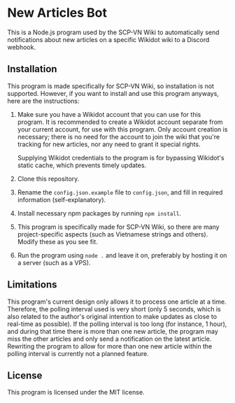 # New Articles Bot
This is a Node.js program used by the SCP-VN Wiki to automatically send notifications about new articles on a specific Wikidot wiki to a Discord webhook.

## Installation
This program is made specifically for SCP-VN Wiki, so installation is not supported. However, if you want to install and use this program anyways, here are the instructions:

1. Make sure you have a Wikidot account that you can use for this program. It is recommended to create a Wikidot account separate from your current account, for use with this program. Only account creation is necessary; there is no need for the account to join the wiki that you're tracking for new articles, nor any need to grant it special rights. 
    
    Supplying Wikidot credentials to the program is for bypassing Wikidot's static cache, which prevents timely updates.
2. Clone this repository.
3. Rename the `config.json.example` file to `config.json`, and fill in required information (self-explanatory).
4. Install necessary npm packages by running `npm install`.
5. This program is specifically made for SCP-VN Wiki, so there are many project-specific aspects (such as Vietnamese strings and others). Modify these as you see fit.
6. Run the program using `node .` and leave it on, preferably by hosting it on a server (such as a VPS).

## Limitations
This program's current design only allows it to process one article at a time. Therefore, the polling interval used is very short (only 5 seconds, which is also related to the author's original intention to make updates as close to real-time as possible). If the polling interval is too long (for instance, 1 hour), and during that time there is more than one new article, the program may miss the other articles and only send a notification on the latest article. Rewriting the program to allow for more than one new article within the polling interval is currently not a planned feature.

## License
This program is licensed under the MIT license.